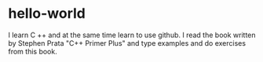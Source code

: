 # hello-world
I learn C ++ and at the same time learn to use github. I read the book written by Stephen Prata "C++ Primer Plus" and type examples and do exercises from this book.

